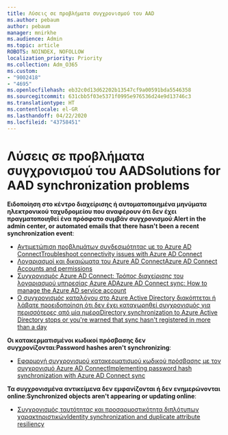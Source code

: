 ```yaml
---
title: Λύσεις σε προβλήματα συγχρονισμού του AAD
ms.author: pebaum
author: pebaum
manager: mnirkhe
ms.audience: Admin
ms.topic: article
ROBOTS: NOINDEX, NOFOLLOW
localization_priority: Priority
ms.collection: Adm_O365
ms.custom:
- "9002418"
- "4695"
ms.openlocfilehash: eb32c0d13d62202b13547cf9a00591bda5546358
ms.sourcegitcommit: 631cbb5f03e5371f0995e976536d24e9d13746c3
ms.translationtype: HT
ms.contentlocale: el-GR
ms.lasthandoff: 04/22/2020
ms.locfileid: "43758451"
---
```

# <a name="solutions-for-aad-synchronization-problems"></a><span data-ttu-id="059c1-102">Λύσεις σε προβλήματα συγχρονισμού του AAD</span><span class="sxs-lookup"><span data-stu-id="059c1-102">Solutions for AAD synchronization problems</span></span>

<span data-ttu-id="059c1-103">**Ειδοποίηση στο κέντρο διαχείρισης ή αυτοματοποιημένα μηνύματα ηλεκτρονικού ταχυδρομείου που αναφέρουν ότι δεν έχει πραγματοποιηθεί ένα πρόσφατο συμβάν συγχρονισμού**:</span><span class="sxs-lookup"><span data-stu-id="059c1-103">**Alert in the admin center, or automated emails that there hasn't been a recent synchronization event**:</span></span>

- [<span data-ttu-id="059c1-104">Αντιμετώπιση προβλημάτων συνδεσιμότητας με το Azure AD Connect</span><span class="sxs-lookup"><span data-stu-id="059c1-104">Troubleshoot connectivity issues with Azure AD Connect</span></span>](https://docs.microsoft.com/azure/active-directory/hybrid/tshoot-connect-connectivity)
- [<span data-ttu-id="059c1-105">Λογαριασμοί και δικαιώματα του Azure AD Connect</span><span class="sxs-lookup"><span data-stu-id="059c1-105">Azure AD Connect Accounts and permissions</span></span>](https://go.microsoft.com/fwlink/p/?LinkId=820598)
- [<span data-ttu-id="059c1-106">Συγχρονισμός Azure AD Connect: Τρόπος διαχείρισης του λογαριασμού υπηρεσίας Azure AD</span><span class="sxs-lookup"><span data-stu-id="059c1-106">Azure AD Connect sync: How to manage the Azure AD service account</span></span>](https://docs.microsoft.com/azure/active-directory/hybrid/how-to-connect-azureadaccount)
- [<span data-ttu-id="059c1-107">Ο συγχρονισμός καταλόγου στο Azure Active Directory διακόπτεται ή λάβατε προειδοποίηση ότι δεν έχει καταχωρηθεί συγχρονισμός για περισσότερες από μία ημέρα</span><span class="sxs-lookup"><span data-stu-id="059c1-107">Directory synchronization to Azure Active Directory stops or you're warned that sync hasn't registered in more than a day</span></span>](https://support.microsoft.com/help/2882421/directory-synchronization-to-azure-active-directory-stops-or-you-re-warned-that-sync-hasn-t-registered-in-more-than-a-day)
 
<span data-ttu-id="059c1-108">**Οι κατακερματισμένοι κωδικοί πρόσβασης δεν συγχρονίζονται**:</span><span class="sxs-lookup"><span data-stu-id="059c1-108">**Password hashes aren't synchronizing**:</span></span>

- [<span data-ttu-id="059c1-109">Εφαρμογή συγχρονισμού κατακερματισμού κωδικού πρόσβασης με τον συγχρονισμό Azure AD Connect</span><span class="sxs-lookup"><span data-stu-id="059c1-109">Implementing password hash synchronization with Azure AD Connect sync</span></span>](https://docs.microsoft.com/azure/active-directory/hybrid/how-to-connect-password-hash-synchronization)

<span data-ttu-id="059c1-110">**Τα συγχρονισμένα αντικείμενα δεν εμφανίζονται ή δεν ενημερώνονται online**:</span><span class="sxs-lookup"><span data-stu-id="059c1-110">**Synchronized objects aren't appearing or updating online**:</span></span>

- [<span data-ttu-id="059c1-111">Συγχρονισμός ταυτότητας και προσαρμοστικότητα διπλότυπων χαρακτηριστικών</span><span class="sxs-lookup"><span data-stu-id="059c1-111">Identity synchronization and duplicate attribute resiliency</span></span>](https://docs.microsoft.com/azure/active-directory/hybrid/how-to-connect-syncservice-duplicate-attribute-resiliency)
